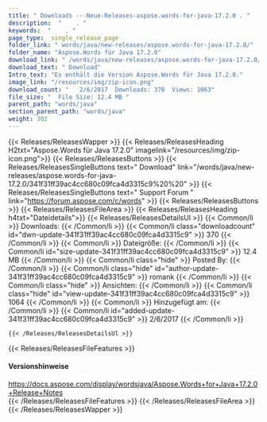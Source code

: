 ```yaml
---
title: " Downloads ---Neue-Releases-aspose.words-for-java-17.2.0 . "
description:  "    . " 
keywords:  "    . " 
page_type:  single_release_page
folder_link: " words/java/new-releases/aspose.words-for-java-17.2.0/"
folder_name: "Aspose.Words für Java 17.2.0"
download_link: " /words/java/new-releases/aspose.words-for-java-17.2.0/341f31ff39ac4cc680c09fca4d3315c9"
download_text: " Download"
Intro_text: "Es enthält die Version Aspose.Words für Java 17.2.0."
image_link: "/resources/img/zip-icon.png"
download_count: "   2/6/2017  Downloads: 370  Views: 1063"
file_size: "  File Size: 12.4 MB "
parent_path: "words/java"
section_parent_path: "words/java"
weight: 302
---
```


{{< Releases/ReleasesWapper >}}
  {{< Releases/ReleasesHeading H2txt="Aspose.Words für Java 17.2.0" imagelink="/resources/img/zip-icon.png">}}
  {{< Releases/ReleasesButtons >}}
    {{< Releases/ReleasesSingleButtons text=" Download" link="/words/java/new-releases/aspose.words-for-java-17.2.0/341f31ff39ac4cc680c09fca4d3315c9%20%20" >}}
    {{< Releases/ReleasesSingleButtons text=" Support Forum " link="https://forum.aspose.com/c/words" >}}
  {{< Releases/ReleasesButtons >}}
  {{< Releases/ReleasesFileArea >}}
    {{< Releases/ReleasesHeading h4txt="Dateidetails">}}
    {{< Releases/ReleasesDetailsUl >}}
            {{< Common/li >}} Downloads: {{< /Common/li >}}
      {{< Common/li class="downloadcount" id="dwn-update-341f31ff39ac4cc680c09fca4d3315c9" >}} 370 {{< /Common/li >}}
      {{< Common/li >}} Dateigröße: {{< /Common/li >}}
      {{< Common/li id="size-update-341f31ff39ac4cc680c09fca4d3315c9" >}} 12.4 MB {{< /Common/li >}} 
      {{< Common/li  class="hide" >}} Posted By: {{< /Common/li >}} 
      {{< Common/li class="hide" id="author-update-341f31ff39ac4cc680c09fca4d3315c9" >}} romank {{< /Common/li >}}
      {{< Common/li class="hide" >}} Ansichten: {{< /Common/li >}}
      {{< Common/li class="hide" id="view-update-341f31ff39ac4cc680c09fca4d3315c9" >}} 1064 {{< /Common/li >}}
      {{< Common/li >}} Hinzugefügt am: {{< /Common/li >}}
      {{< Common/li id="added-update-341f31ff39ac4cc680c09fca4d3315c9" >}} 2/6/2017 {{< /Common/li >}} 

    {{< /Releases/ReleasesDetailsUl >}}

  {{< Releases/ReleasesFileFeatures >}}
      <h4>Versionshinweise</h4><div> <a href="https://docs.aspose.com/display/wordsjava/Aspose.Words+for+Java+17.2.0+Release+Notes">https://docs.aspose.com/display/wordsjava/Aspose.Words+for+Java+17.2.0+Release+Notes</a></div>
  {{< /Releases/ReleasesFileFeatures >}}
 {{< /Releases/ReleasesFileArea >}}
{{< /Releases/ReleasesWapper >}}



